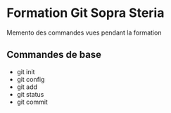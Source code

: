 # Formation Git Sopra Steria

Memento des commandes vues pendant la formation

## Commandes de base

* git init
* git config
* git add
* git status
* git commit
